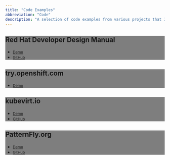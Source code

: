 ```yaml
---
title: "Code Examples"
abbreviation: "Code"
description: "A selection of code examples from various projects that I've worked on."
---
```


<div class="container">
  <div class="row row-cols-1 row-cols-lg-2 align-items-stretch gy-5 py-5">
    <div class="col">
      <div class="card card-cover h-100 overflow-hidden text-white bg-dark rounded-5 shadow-lg" style="background-image: url('../img/RHDManual_Home.png');">
        <div class="d-flex flex-column h-100 p-5 pb-3 text-white" style="background: rgba(0, 0, 0, .5);">
          <h2 class="pt-5 mt-5 mb-4 display-6 lh-1 fw-bold text-center text-shadow-1">Red Hat Developer Design Manual</h2>
          <ul class="d-flex list-unstyled mt-auto">
            <li class="me-auto">
              <i class="bi bi-link-45deg"></i>
              <a href="https://aj-design-manual.netlify.app" target="top" alt="Design Manual demo" class="card-link">
                <small>Demo</small>
              </a>
            </li>
            <li>
              <i class="bi bi-github"></i>
              <a href="https://github.com/AdamJ/design-manual" target="top" alt="Design Manual on GitHub" class="card-link">
                <small>GitHub</small>
              </a>
            </li>
          </ul>
        </div>
      </div>
    </div>
    <div class="col">
      <div class="card card-cover h-100 overflow-hidden text-white bg-dark rounded-5 shadow-lg" style="background-image: url('../img/screenshot-try_openshift.png');">
        <div class="d-flex flex-column h-100 p-5 pb-3 text-white" style="background: rgba(0, 0, 0, .5);">
          <h2 class="pt-5 mt-5 mb-4 display-6 lh-1 fw-bold text-center text-white text-shadow-1">try.openshift.com</h2>
          <ul class="d-flex list-unstyled mt-auto">
            <li class="me-auto">
              <i class="bi bi-link-45deg"></i>
              <a href="https://try.openshift.com" target="top" alt="try.openshift site" class="card-link">
                <small>Demo</small>
              </a>
            </li>
          </ul>
        </div>
      </div>
    </div>
    <div class="col">
      <div class="card card-cover h-100 overflow-hidden text-white bg-dark rounded-5 shadow-lg" style="background-image: url('../img/screenshot-kubevirtio.png');">
        <div class="d-flex flex-column h-100 p-5 pb-3 text-white" style="background: rgba(0, 0, 0, .5);">
          <h2 class="pt-5 mt-5 mb-4 display-6 lh-1 fw-bold text-center text-white text-shadow-1">kubevirt.io</h2>
          <ul class="d-flex list-unstyled mt-auto">
            <li class="me-auto">
              <i class="bi bi-link-45deg"></i>
              <a href="https://kubevirtio-site.netlify.app" target="top" alt="KubeVirt.io demo" class="card-link">
                <small>Demo</small>
              </a>
            </li>
            <li>
              <i class="bi bi-github"></i>
              <a href="https://github.com/AdamJ/design-manual" target="top" alt="KubeVirt.io on GitHub" class="card-link">
                <small>GitHub</small>
              </a>
            </li>
          </ul>
        </div>
      </div>
    </div>
    <div class="col">
      <div class="card card-cover h-100 overflow-hidden text-white bg-dark rounded-5 shadow-lg" style="background-image: url('../img/screenshot-patternflyorg.png');">
        <div class="d-flex flex-column h-100 p-5 pb-3 text-white" style="background: rgba(0, 0, 0, .5);">
          <h2 class="pt-5 mt-5 mb-4 display-6 lh-1 fw-bold text-center text-shadow-1">PatternFly.org</h2>
          <ul class="d-flex list-unstyled mt-auto">
            <li class="me-auto">
              <i class="bi bi-link-45deg"></i>
              <a href="https://pf4testbench.netlify.app" target="top" alt="Design Manual demo" class="card-link">
                <small>Demo</small>
              </a>
            </li>
            <li>
              <i class="bi bi-github"></i>
              <a href="https://github.com/AdamJ/pf4website" target="top" alt="Design Manual on GitHub" class="card-link">
                <small>GitHub</small>
              </a>
            </li>
          </ul>
        </div>
      </div>
    </div>
  </div>
</div>

